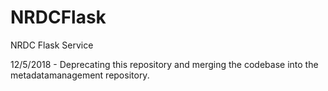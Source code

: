 # NRDCFlask
NRDC Flask Service 

12/5/2018 - 
Deprecating this repository and merging the codebase into the metadatamanagement repository.
